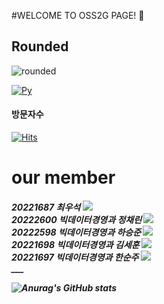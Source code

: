 #WELCOME TO OSS2G PAGE! 👋

## Rounded <a id="rounded">
![rounded](https://capsule-render.vercel.app/api?type=rounded&color=timeAuto&text=OSS2G&fontAlignY=50&fontSize=40&height=200&stroke=000000&strokeWidth=2)



[![Py](https://img.shields.io/badge/Python-F7DF1E?style=flat-square&logo=Python&logoColor=blue)](github.com/Joowon0220/TODO-List)

 #### 방문자수
[![Hits](https://hits.seeyoufarm.com/api/count/incr/badge.svg?url=https%3A%2F%2Fgithub.com%2FOSS2G&count_bg=%2379C83D&title_bg=%2339758C&icon=&icon_color=%23E7E7E7&title=hits&edge_flat=false)](https://hits.seeyoufarm.com)


# our member
<h5> 20221687 최우석 <a href="https://github.com/yeobyeob2" target="_blank"><img src="https://img.shields.io/badge/GitHub-white?style=flat-square&logo=GitHub&logoColor=181717"/></a><b><br>
20222600 빅데이터경영과 정채린 <a href="https://github.com/corineS2" target="_blank"><img src="https://img.shields.io/badge/GitHub-white?style=flat-square&logo=GitHub&logoColor=181717"/></a><b><br>
20222598 빅데이터경영과 하승준 <a href="https://github.com/Tlqkf-2" target="_blank"><img src="https://img.shields.io/badge/GitHub-white?style=flat-square&logo=GitHub&logoColor=181717"/></a><b><br>
20221698 빅데이터경영과 김세훈 <a href="https://github.com/oneplayer-1014" target="_blank"><img src="https://img.shields.io/badge/GitHub-white?style=flat-square&logo=GitHub&logoColor=181717"/></a><b><br>
20221697 빅데이터경영과 한순주 <a href="https://github.com/littlekid3965" target="_blank"><img src="https://img.shields.io/badge/GitHub-white?style=flat-square&logo=GitHub&logoColor=181717"/></a><b><br>
  ___
 
 
 
 
 ![Anurag's GitHub stats](https://github-readme-stats.vercel.app/api?username=OSS2G&show_icons=true&theme=transparent)
